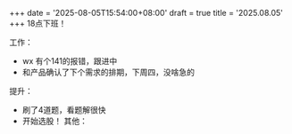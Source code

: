 +++
date = '2025-08-05T15:54:00+08:00'
draft = true
title = '2025.08.05'
+++
18点下班！
<!--more-->

工作：
- wx 有个141的报错，跟进中
- 和产品确认了下个需求的排期，下周四，没啥急的

提升：
- 刷了4道题，看题解很快
- 开始选股！
其他：
